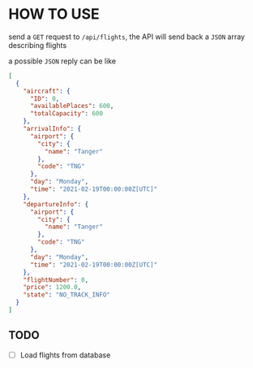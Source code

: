 # HOW TO USE

send a `GET` request to `/api/flights`, the API will send back a `JSON` array describing flights

a possible `JSON` reply can be like

```JSON
[
  {
    "aircraft": {
      "ID": 0,
      "availablePlaces": 600,
      "totalCapacity": 600
    },
    "arrivalInfo": {
      "airport": {
        "city": {
          "name": "Tanger"
        },
        "code": "TNG"
      },
      "day": "Monday",
      "time": "2021-02-19T00:00:00Z[UTC]"
    },
    "departureInfo": {
      "airport": {
        "city": {
          "name": "Tanger"
        },
        "code": "TNG"
      },
      "day": "Monday",
      "time": "2021-02-19T00:00:00Z[UTC]"
    },
    "flightNumber": 0,
    "price": 1200.0,
    "state": "NO_TRACK_INFO"
  }
]
```

## TODO

- [ ] Load flights from database